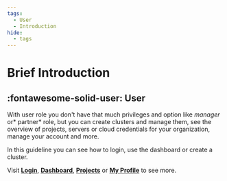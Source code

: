 ```yaml
---
tags:
  - User
  - Introduction
hide:
  - tags
---
```


# **Brief Introduction**

## :fontawesome-solid-user: **User**

With user role you don't have that much privileges and option like *manager* or* partner* role, but you can create clusters and manage them, see the overview of projects, servers or cloud credentials for your organization, manage your account and more.

In this guideline you can see how to login, use the dashboard or create a cluster.

Visit [**Login**](login/), [**Dashboard**](dashboard/), [**Projects**](projects/) or [**My Profile**](my-profile/) to see more.
